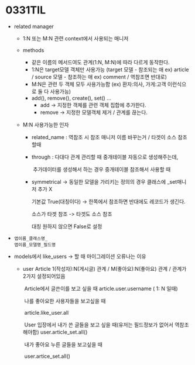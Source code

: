 # 0331TIL



* related manager

  * 1:N 또는 M:N 관련 context에서 사용되는 매니저

  * methods

    * 같은 이름의 메서드여도 관계(1:N, M:N)에 따라 다르게 동작한다.
    * 1:N은 target모델 객체만 사용가능 (target 모델 - 참조되는 애 ex) article / source 모델 - 참조하는 애 ex) comment / 역참조면 반대로)
    * M:N은 관련 두 객체 모두 사용가능함 (ex) 환자:의사, 가게:고객 이런식으로 둘 다 사용가능)
    * add(), remove(), create(), set() ...
      * add -> 지정한 객체를 관련 객체 집합에 추가한다.
      * remove -> 지정한 모델객체 제거 / 관계를 끊는다.

  * M:N 사용가능한 인자

    * related_name : 역참조 시 참조 매니저 이름 바꾸는거 / 타겟이 소스 참조 할때

    * through : 다대다 관계 관리할 때 중개테이블 자동으로 생성해주는데, 

      ​				 추가데이터를 생성해서 하는 경우 중개테이블 참조해서 사용할 때 

    * symmetrical -> 동일한 모델을 가리키는 정의의 경우 클래스에 _set매니저 추가 X

      기본값 True(대칭이다) -> 한쪽에서 참조하면 반대에도 레코드가 생긴다. 

      소스가 타겟 참조 -> 타겟도 소스 참조

      대칭 원하지 않으면 False로 설정



* ```
  앱이름_클래스명_
  앱이름_모델명_필드명
  ```

* models에서 like_users -> 할 때 마이그레이션 오류나는 이유

  * user Article 1(작성자):N(게시글) 관계 / M(좋아요):N(좋아요) 관계 / 관계가 2가지 설정되어있음

    ​										Article에서 글쓴이를 보고 싶을 때 article.user.username ( 1: N 일때)

    ​															나를 좋아요한 사용자들을 보고싶을 때 

    ​															article.like_user.all

    ​										User 입장에서 내가 쓴 글들을 보고 싶을 때(유저는 필드정보가 없어서 역참조 해야함) user.article_set.all()

    ​															내가 좋아요 누른 글들을 보고싶을 때 

    ​															user.artice_set.all()